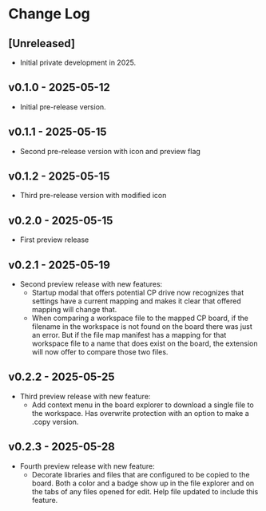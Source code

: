 # Change Log

## [Unreleased]
* Initial private development in 2025.

## v0.1.0 - 2025-05-12
* Initial pre-release version.

## v0.1.1 - 2025-05-15
* Second pre-release version with icon and preview flag

## v0.1.2 - 2025-05-15
* Third pre-release version with modified icon

## v0.2.0 - 2025-05-15
* First preview release

## v0.2.1 - 2025-05-19
* Second preview release with new features: 
    * Startup modal that offers potential CP drive now recognizes that settings have a current mapping and makes it clear that offered mapping will change that.
    * When comparing a workspace file to the mapped CP board, if the filename in the workspace is not found on the board there was just an error.  But if the file map manifest has a mapping for that workspace file to a name that does exist on the board, the extension will now offer to compare those two files.

## v0.2.2 - 2025-05-25
* Third preview release with new feature:
    * Add context menu in the board explorer to download a single file to the workspace.  Has overwrite protection with an option to make a .copy version.

## v0.2.3 - 2025-05-28
* Fourth preview release with new feature:
    * Decorate libraries and files that are configured to be copied to the board.  Both a color and a badge show up in the file explorer and on the tabs of any files opened for edit.  Help file updated to include this feature.
